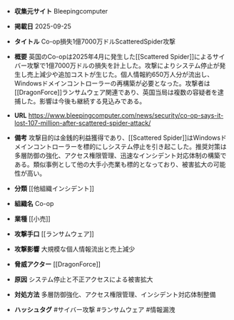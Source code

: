 - **収集元サイト**
Bleepingcomputer

- **掲載日**
2025-09-25

- **タイトル**
Co-op損失1億7000万ドルScatteredSpider攻撃

- **概要**
英国のCo-opは2025年4月に発生した[[Scattered Spider]]によるサイバー攻撃で1億7000万ドルの損失を計上した。攻撃によりシステム停止が発生し売上減少や追加コストが生じた。個人情報約650万人分が流出し、Windowsドメインコントローラーの再構築が必要となった。攻撃者は[[DragonForce]]ランサムウェア関連であり、英国当局は複数の容疑者を逮捕した。影響は今後も継続する見込みである。

- **URL**
https://www.bleepingcomputer.com/news/security/co-op-says-it-lost-107-million-after-scattered-spider-attack/

- **備考**
攻撃目的は金銭的利益獲得であり、[[Scattered Spider]]はWindowsドメインコントローラーを標的にしシステム停止を引き起こした。推奨対策は多層防御の強化、アクセス権限管理、迅速なインシデント対応体制の構築である。類似事例として他の大手小売業も標的となっており、被害拡大の可能性が高い。

- **分類**
[[他組織インシデント]]

- **組織名**
Co-op

- **業種**
[[小売]]

- **攻撃手口**
[[ランサムウェア]]

- **攻撃影響**
大規模な個人情報流出と売上減少

- **脅威アクター**
[[DragonForce]]

- **原因**
システム停止と不正アクセスによる被害拡大

- **対処方法**
多層防御強化、アクセス権限管理、インシデント対応体制整備

- **ハッシュタグ**
#サイバー攻撃 #ランサムウェア #情報漏洩
